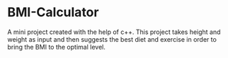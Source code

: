 # BMI-Calculator
A mini project created with the help of c++. This project takes height and weight as input and then suggests the best diet and exercise in order to bring the BMI to the optimal level.
